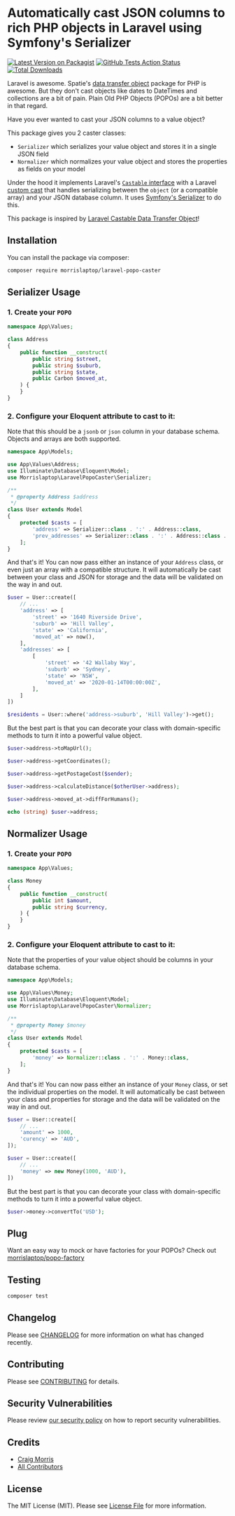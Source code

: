 # Automatically cast JSON columns to rich PHP objects in Laravel using Symfony's Serializer

[![Latest Version on Packagist](https://img.shields.io/packagist/v/morrislaptop/laravel-popo-caster.svg?style=flat-square)](https://packagist.org/packages/morrislaptop/laravel-popo-caster)
[![GitHub Tests Action Status](https://img.shields.io/github/workflow/status/morrislaptop/laravel-popo-caster/Tests?label=tests)](https://github.com/morrislaptop/laravel-popo-caster/actions?query=workflow%3ATests+branch%3Amaster)
[![Total Downloads](https://img.shields.io/packagist/dt/morrislaptop/laravel-popo-caster.svg?style=flat-square)](https://packagist.org/packages/morrislaptop/laravel-popo-caster)

Laravel is awesome. Spatie's [data transfer object](https://github.com/spatie/data-transfer-object) package for PHP is awesome. But they don't cast objects like dates to DateTimes and collections are a bit of pain. Plain Old PHP Objects (POPOs) are a bit better in that regard. 

Have you ever wanted to cast your JSON columns to a value object?

This package gives you 2 caster classes:

* `Serializer` which serializes your value object and stores it in a single JSON field
* `Normalizer` which normalizes your value object and stores the properties as fields on your model

Under the hood it implements Laravel's [`Castable` interface](https://laravel.com/docs/8.x/eloquent-mutators#castables) with a Laravel [custom cast](https://laravel.com/docs/8.x/eloquent-mutators#custom-casts) that handles serializing between the `object` (or a compatible array) and your JSON database column. It uses [Symfony's Serializer](https://symfony.com/doc/current/components/serializer.html) to do this.

This package is inspired by [Laravel Castable Data Transfer Object](https://github.com/jessarcher/laravel-castable-data-transfer-object)!


## Installation

You can install the package via composer:

```bash
composer require morrislaptop/laravel-popo-caster
```

## Serializer Usage

### 1. Create your `POPO`

``` php
namespace App\Values;

class Address
{
    public function __construct(
        public string $street,
        public string $suburb,
        public string $state,
        public Carbon $moved_at,
    ) {
    }
}
```

### 2. Configure your Eloquent attribute to cast to it:

Note that this should be a `jsonb` or `json` column in your database schema. Objects and arrays are both supported.

```php
namespace App\Models;

use App\Values\Address;
use Illuminate\Database\Eloquent\Model;
use Morrislaptop\LaravelPopoCaster\Serializer;

/**
 * @property Address $address
 */
class User extends Model
{
    protected $casts = [
        'address' => Serializer::class . ':' . Address::class,
        'prev_addresses' => Serializer::class . ':' . Address::class . '[]',
    ];
}
```

And that's it! You can now pass either an instance of your `Address` class, or even just an array with a compatible structure. It will automatically be cast between your class and JSON for storage and the data will be validated on the way in and out.

```php
$user = User::create([
    // ...
    'address' => [
        'street' => '1640 Riverside Drive',
        'suburb' => 'Hill Valley',
        'state' => 'California',
        'moved_at' => now(),
    ],
    'addresses' => [
        [
            'street' => '42 Wallaby Way',
            'suburb' => 'Sydney',
            'state' => 'NSW',
            'moved_at' => '2020-01-14T00:00:00Z',
        ],
    ]
])

$residents = User::where('address->suburb', 'Hill Valley')->get();
```

But the best part is that you can decorate your class with domain-specific methods to turn it into a powerful value object.

```php
$user->address->toMapUrl();

$user->address->getCoordinates();

$user->address->getPostageCost($sender);

$user->address->calculateDistance($otherUser->address);

$user->address->moved_at->diffForHumans();

echo (string) $user->address;
```

## Normalizer Usage

### 1. Create your `POPO`

``` php
namespace App\Values;

class Money
{
    public function __construct(
        public int $amount,
        public string $currency,
    ) {
    }
}
```

### 2. Configure your Eloquent attribute to cast to it:

Note that the properties of your value object should be columns in your database schema. 

```php
namespace App\Models;

use App\Values\Money;
use Illuminate\Database\Eloquent\Model;
use Morrislaptop\LaravelPopoCaster\Normalizer;

/**
 * @property Money $money
 */
class User extends Model
{
    protected $casts = [
        'money' => Normalizer::class . ':' . Money::class,
    ];
}
```

And that's it! You can now pass either an instance of your `Money` class, or set the individual properties on the model. It will automatically be cast between your class and properties for storage and the data will be validated on the way in and out.

```php
$user = User::create([
    // ...
    'amount' => 1000,
    'curency' => 'AUD',
]);

$user = User::create([
    // ...
    'money' => new Money(1000, 'AUD'),
])
```

But the best part is that you can decorate your class with domain-specific methods to turn it into a powerful value object.

```php
$user->money->convertTo('USD');
```

## Plug

Want an easy way to mock or have factories for your POPOs? Check out [morrislaptop/popo-factory](https://github.com/morrislaptop/popo-factory)

## Testing

```bash
composer test
```

## Changelog

Please see [CHANGELOG](CHANGELOG.md) for more information on what has changed recently.

## Contributing

Please see [CONTRIBUTING](.github/CONTRIBUTING.md) for details.

## Security Vulnerabilities

Please review [our security policy](../../security/policy) on how to report security vulnerabilities.

## Credits

- [Craig Morris](https://github.com/morrislaptop)
- [All Contributors](../../contributors)

## License

The MIT License (MIT). Please see [License File](LICENSE.md) for more information.
